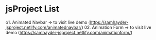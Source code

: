 # jsProject List
o1. Animated Navbar => to visit live demo (https://samhayder-jsproject.netlify.com/animatednavbar/)
02. Animation Form => to visit live demo (https://samhayder-jsproject.netlify.com/animationform/)
